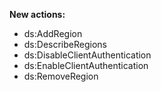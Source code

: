**New actions:**

- ds:AddRegion
- ds:DescribeRegions
- ds:DisableClientAuthentication
- ds:EnableClientAuthentication
- ds:RemoveRegion
